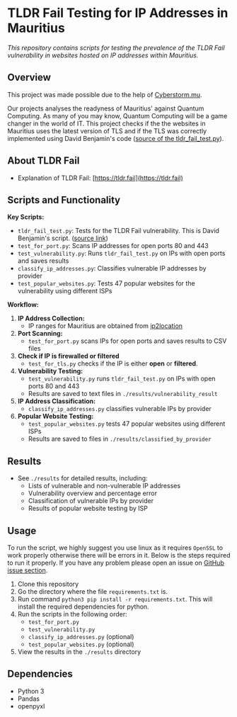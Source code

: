# **TLDR Fail Testing for IP Addresses in Mauritius**

*This repository contains scripts for testing the prevalence of the TLDR Fail vulnerability in websites hosted on IP addresses within Mauritius.*

## Overview
This project was made possible due to the help of [Cyberstorm.mu](https://cyberstorm.mu/). 

Our projects analyses the readyness of Mauritius' against Quantum Computing. As many of you may know, Quantum Computing will be a game changer in the world of IT. 
This project checks if the the websites in Mauritius uses the latest version of TLS and if the TLS was correctly implemented using David Benjamin's code ([source of the tldr_fail_test.py](https://gist.github.com/dadrian/f51e7f96aa659937775232cc3576e5f8#file-tldr_fail_test-py)).

## About TLDR Fail

* Explanation of TLDR Fail: [https://tldr.fail](https://tldr.fail)

## Scripts and Functionality

**Key Scripts:**

* `tldr_fail_test.py`: Tests for the TLDR Fail vulnerability. This is David Benjamin's script. ([source link](https://gist.github.com/dadrian/f51e7f96aa659937775232cc3576e5f8))
* `test_for_port.py`: Scans IP addresses for open ports 80 and 443
* `test_vulnerability.py`: Runs `tldr_fail_test.py` on IPs with open ports and saves results
* `classify_ip_addresses.py`: Classifies vulnerable IP addresses by provider
* `test_popular_websites.py`: Tests 47 popular websites for the vulnerability using different ISPs

**Workflow:**
1. **IP Address Collection:**
   - IP ranges for Mauritius are obtained from [ip2location](https://lite.ip2location.com/mauritius-ip-address-ranges)
2. **Port Scanning:**
   - `test_for_port.py` scans IPs for open ports and saves results to CSV files
3. **Check if IP is firewalled or filtered**
   - `test_for_tls.py` checks if the IP is either **open** or **filtered**.
4. **Vulnerability Testing:**
   - `test_vulnerability.py` runs `tldr_fail_test.py` on IPs with open ports 80 and 443
   - Results are saved to text files in `./results/vulnerability_result`
5. **IP Address Classification:**
   - `classify_ip_addresses.py` classifies vulnerable IPs by provider
6. **Popular Website Testing:**
   - `test_popular_websites.py` tests 47 popular websites using different ISPs
   - Results are saved to files in `./results/classified_by_provider`


## Results

* See `./results` for detailed results, including:
    - Lists of vulnerable and non-vulnerable IP addresses
    - Vulnerability overview and percentage error
    - Classification of vulnerable IPs by provider
    - Results of popular website testing by ISP

## Usage

To run the script, we highly suggest you use linux as it requires `OpenSSL` to work properly otherwise there will be errors in it. Below is the steps required to run it properly. If you have any problem please open an issue on [GitHub issue section](https://github.com/AtishJoottun/Tldr_fail_testing/issues).

1. Clone this repository
2. Go the directory where the file `requirements.txt` is.
3. Run command `python3 pip install -r requirements.txt`. This will install the required dependencies for python.
3. Run the scripts in the following order:
   - `test_for_port.py`
   - `test_vulnerability.py`
   - `classify_ip_addresses.py` (optional)
   - `test_popular_websites.py` (optional)
4. View the results in the `./results` directory

## Dependencies

* Python 3
* Pandas
* openpyxl